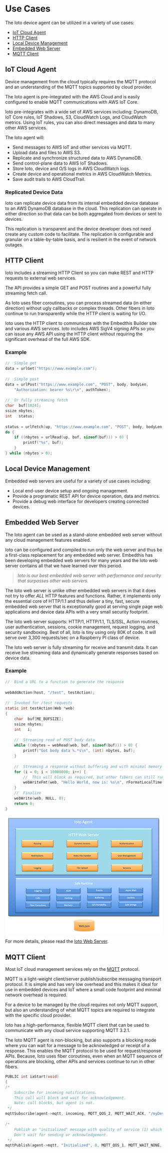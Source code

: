 # Use Cases

The Ioto device agent can be utilized in a variety of use cases:

* [IoT Cloud Agent](#iot-cloud-agent)
* [HTTP Client](#http-client)
* [Local Device Management](#local-device-management)
* [Embedded Web Server](#embedded-web-server)
* [MQTT Client](#mqtt-client)

## IoT Cloud Agent

Device management from the cloud typically requires the MQTT protocol and an understanding of the MQTT topics supported by cloud provider.

The Ioto agent is pre-integrated with the AWS Cloud and is easily configured to enable MQTT communications with AWS IoT Core.

Ioto pre-integrates with a wide set of AWS services including: DynamoDB, IoT Core rules, IoT Shadows, S3, CloudWatch Logs, and CloudWatch metrics. Using IoT rules, you can also direct messages and data to many other AWS services.

The Ioto agent will:

- Send messages to AWS IoT and other services via MQTT.
- Upload data and files to AWS S3.
- Replicate and synchronize structured data to AWS DynamoDB.
- Send control-plane data to AWS IoT Shadows.
- Store Ioto, device and O/S logs in AWS CloudWatch logs.
- Create device and operational metrics in AWS CloudWatch Metrics.
- Save audit trails to AWS CloudTrail.

### Replicated Device Data

Ioto can replicate device data from its internal embedded device database to an AWS DynamoDB database in the cloud. This replication can operate in either direction so that data can be both aggregated from devices or sent to devices.

This replication is transparent and the device developer does not need create any custom code to facilitate. The replication is configurable and granular on a table-by-table basis, and is resilient in the event of network outages.

## HTTP Client

Ioto includes a streaming HTTP Client so you can make REST and HTTP requests to external web services.

The API provides a simple GET and POST routines and a powerful fully streaming fetch call.

As Ioto uses fiber coroutines, you can process streamed data (in either direction) without ugly callbacks or complex threads. Other fibers in Ioto continue to run transparently while the HTTP client is waiting for I/O.

Ioto uses the HTTP client to communicate with the Embedthis Builder site and various AWS services. Ioto includes AWS SigV4 signing APIs so you can issue any AWS API using the HTTP client without requiring the significant overhead of the full AWS SDK.

### Example
```c
//  Simple get
data = urlGet("https://www.example.com");

//  Simple post
data = urlPost("https://www.example.com", "POST", body, bodyLen,
    "Authorization: bearer %s\r\n", authToken);

//  Or fully streaming fetch
char  buf[1024];
ssize nbytes;
int   status;

status = urlFetch(up, "https://www.example.com", "POST", body, bodyLen, headers);
do {
    if ((nbytes = urlRead(up, buf, sizeof(buf))) > 0) {
        printf("%s", buf);
    }
} while (nbytes > 0);
```

## Local Device Management

Embedded web servers are useful for a variety of use cases including:

* Local end-user device setup and ongoing management.
* Provide a programatic REST API for device operation, data and metrics.
* Provide a debug web interface for developers creating connected devices.

## Embedded Web Server

The Ioto agent can be used as a stand-alone embedded web server without any cloud management features enabled.

Ioto can be configured and compiled to run only the web server and thus be a first-class replacement for any embedded web server. Embedthis has been developing embedded web servers for many years and the Ioto web server contains all that we have learned over this period.

>*Ioto is our best embedded web server with performance and security that surpasses other web servers.*

The Ioto web server is unlike other embedded web servers in that it does not try to offer *ALL* HTTP features and functions. Rather, it implements only the essential core of HTTP/1.1 and thus deliver a tiny, fast, secure embedded web server that is exceptionally good at serving single page web applications and device data APIs with a very small security footprint.

The Ioto web server supports: HTTP/1, HTTP/1.1, TLS/SSL, Action routines, user authentication, sessions, cookie management, request logging, and security sandboxing. Best of all, Ioto is tiny using only 80K of code. It will serve over 3,300 requests/sec on a Raspberry PI class of device.

The Ioto web server is fully streaming for receive and transmit data. It can receive live streaming data and dynamically generate responses based on device data.

### Example
```c
//  Bind a URL to a function to generate the response

webAddAction(host, "/test", testAction);

//  Invoked for /test requests
static int testAction(Web *web)
{
    char  buf[ME_BUFSIZE];
    ssize nbytes;
    int   i;

    //  Streaming read of POST body data
    while ((nbytes = webRead(web, buf, sizeof(buf))) > 0) {
        printf("Got body data %.*s\n", (int) nbytes, buf);
    }

    //  Streaming a response without buffering and with minimal memory footprint
    for (i = 0; i < 10000000; i++) {
        //  This will block as required, but other fibers can still run.
        webWriteFmt(web, "Hello World, now is: %s\n", rFormatLocalTime(0, 0));
    }
    //  Finalize
    webWrite(web, NULL, 0);
    return 0;
}
```

![Ioto Web Server](../images/web-server.png)

For more details, please read the [Ioto Web Server](../../web/overview/).

## MQTT Client

Most IoT cloud management services rely on the [MQTT](https://docs.oasis-open.org/mqtt/mqtt/v3.1.1/os/mqtt-v3.1.1-os.html) protocol.

MQTT is a light-weight client/server publish/subscribe messaging transport protocol. It is simple and has very low overhead and this makes it ideal for use in embedded devices and IoT where a small code footprint and minimal network overhead is required.

For a device to be managed by the cloud requires not only MQTT support, but also an understanding of what MQTT topics are required to integrate with the specific cloud provider.

Ioto has a high-performance, flexible MQTT client that can be used to communicate with any cloud service supporting MQTT 3.2.1.

The Ioto MQTT agent is non-blocking, but also supports a blocking mode where you can wait for a message to be acknowledged or receipt of a response. This enables the MQTT protocol to be used for request/response APIs. Because, Ioto uses fiber coroutines, even when an MQTT sequence of operations are blocking, other APIs and services continue to run in other fibers.

```c
PUBLIC int iaStart(void)
{
/*
    Subscribe for incoming notifications.
    This call will block and wait for acknowledgement.
    Note: call blocks, but agent is not.
 */
mqttSubscribe(agent->mqtt, incoming, MQTT_QOS_2, MQTT_WAIT_ACK, "/myDevice/change");

/*
    Publish an "initialized" message with quality of service (1) which means send at most once.
    Don't wait for sending or acknowledgement.
 */
mqttPublish(agent->mqtt, "Initialized", 0, MQTT_QOS_1, MQTT_WAIT_NONE, "/myDevice/init");
```

